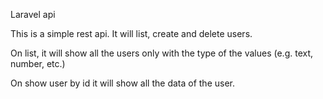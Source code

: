 Laravel api

This is a simple rest api. It will list, create and delete users.

On list, it will show all the users only with the type of the values (e.g. text, number, etc.)

On show user by id it will show all the data of the user.
